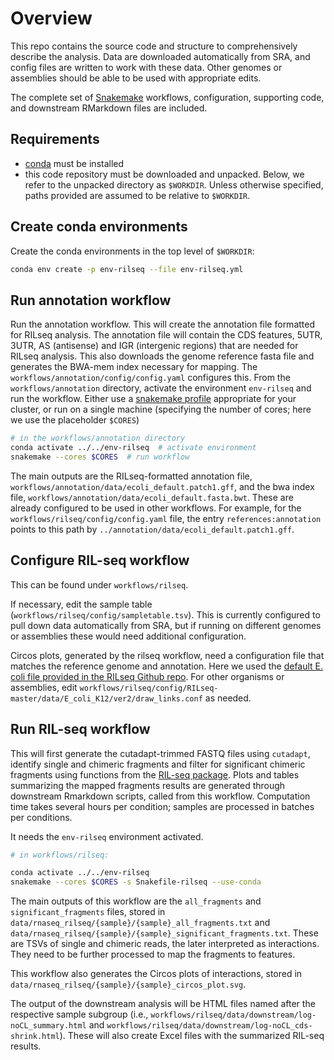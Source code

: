 # Overview

This repo contains the source code and structure to comprehensively describe
the analysis. Data are downloaded automatically from SRA, and config files are
written to work with these data. Other genomes or assemblies should be able to
be used with appropriate edits.

The complete set of
[Snakemake](https://snakemake.readthedocs.io/en/stable/) workflows,
configuration, supporting code, and downstream RMarkdown files are included.

## Requirements

- [conda](https://docs.conda.io/projects/conda/en/latest/user-guide/install/index.html) must be installed
- this code repository must be downloaded and unpacked. Below, we refer to the
  unpacked directory as `$WORKDIR`. Unless otherwise specified, paths provided
  are assumed to be relative to `$WORKDIR`.

## Create conda environments

Create the conda environments in the top level of `$WORKDIR`:

```bash
conda env create -p env-rilseq --file env-rilseq.yml
```

## Run annotation workflow

Run the annotation workflow. This will create the annotation file
formatted for RILseq analysis. The annotation file will contain the CDS
features, 5UTR, 3UTR, AS (antisense) and IGR (intergenic regions) that are
needed for RILseq analysis. This also downloads the genome reference fasta
file and generates the BWA-mem index necessary for mapping.
The `workflows/annotation/config/config.yaml`
configures this. From the `workflows/annotation` directory, activate the
environment `env-rilseq` and run the workflow. Either use a [snakemake
profile](https://snakemake.readthedocs.io/en/stable/executing/cli.html#profiles)
appropriate for your cluster, or run on a single machine (specifying the number
of cores; here we use the placeholder `$CORES`)

```bash
# in the workflows/annotation directory
conda activate ../../env-rilseq  # activate environment
snakemake --cores $CORES  # run workflow
```

The main outputs are the RILseq-formatted annotation file,
`workflows/annotation/data/ecoli_default.patch1.gff`, and the bwa index file,
`workflows/annotation/data/ecoli_default.fasta.bwt`. These are already
configured to be used in other workflows. For example, for the
`workflows/rilseq/config/config.yaml`
file, the entry `references:annotation` points to this
path by `../annotation/data/ecoli_default.patch1.gff`.

## Configure RIL-seq workflow

This can be found under `workflows/rilseq`. 

If necessary, edit the sample table (`workflows/rilseq/config/sampletable.tsv`).
This is currently configured to pull down data automatically from SRA, but if
running on different genomes or assemblies these would need additional configuration.

Circos plots, generated by the rilseq workflow, need a configuration file that
matches the reference genome and annotation. Here we used the [default E. coli
file provided in the RILseq Github repo](https://github.com/asafpr/RILseq/blob/master/data/E_coli_K12/ver2/draw_links.conf). For
other organisms or assemblies, edit
`workflows/rilseq/config/RILseq-master/data/E_coli_K12/ver2/draw_links.conf` as
needed.

## Run RIL-seq workflow

This will first generate the cutadapt-trimmed FASTQ files using ``cutadapt``,
identify single and chimeric fragments and filter for significant chimeric
fragments using functions from the [RIL-seq package](https://github.com/asafpr/RILseq).
Plots and tables summarizing the mapped fragments results are generated
through downstream Rmarkdown scripts, called from this workflow.
Computation time takes several hours per condition; samples are processed
in batches per conditions.

It needs the `env-rilseq` environment activated.

```bash
# in workflows/rilseq:

conda activate ../../env-rilseq
snakemake --cores $CORES -s Snakefile-rilseq --use-conda
```

The main outputs of this workflow are the `all_fragments` and
`significant_fragments` files, stored in
`data/rnaseq_rilseq/{sample}/{sample}_all_fragments.txt` and
`data/rnaseq_rilseq/{sample}/{sample}_significant_fragments.txt`. These are
TSVs of single and chimeric reads, the later interpreted as interactions.
They need to be further processed to map the fragments to features.

This workflow also generates the Circos plots of interactions, stored in
`data/rnaseq_rilseq/{sample}/{sample}_circos_plot.svg`.

The output of the downstream analysis will be HTML files named after the
respective sample subgroup (i.e., `workflows/rilseq/data/downstream/log-noCL_summary.html` and
`workflows/rilseq/data/downstream/log-noCL_cds-shrink.html`). These will also
create Excel files with the summarized RIL-seq results.
